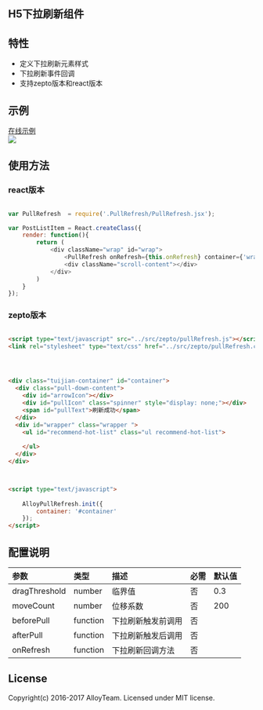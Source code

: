 

## H5下拉刷新组件


## 特性
* 定义下拉刷新元素样式
* 下拉刷新事件回调
* 支持zepto版本和react版本

## 示例

[在线示例](https://alloyteam.github.io/AlloyPullRefresh/demo/alloyrefresh.html)
<br>
<img src="https://oc5n93kni.qnssl.com/pullrefresh3.gif"/>

## 使用方法

### react版本

```javascript

var PullRefresh  = require('.PullRefresh/PullRefresh.jsx');

var PostListItem = React.createClass({
	render: function(){
		return (
            <div className="wrap" id="wrap">
                <PullRefresh onRefresh={this.onRefresh} container={'wrap'}/>
                <div className="scroll-content"></div>
            </div>
        )
	}
});


```
### zepto版本
```html

<script type="text/javascript" src="../src/zepto/pullRefresh.js"></script>
<link rel="stylesheet" type="text/css" href="../src/zepto/pullRefresh.css">




<div class="tuijian-container" id="container">
  <div class="pull-down-content">
    <div id="arrowIcon"></div>
    <div id="pullIcon" class="spinner" style="display: none;"></div>
    <span id="pullText">刷新成功</span>
  </div>
  <div id="wrapper" class="wrapper ">
    <ul id="recommend-hot-list" class="ul recommend-hot-list">
        
    </ul>
  </div>
</div>



<script type="text/javascript">
	
	AlloyPullRefresh.init({
       	container: '#container'
    });
</script>

```

## 配置说明
| 参数     | 类型     | 描述 | 必需 | 默认值 |
| :------------- | :------------- | :------------- | :------------- | :------------- |
| dragThreshold         | number      | 临界值 | 否 | 0.3 |
| moveCount         | number      | 位移系数 | 否 | 200 |
| beforePull         | function      | 下拉刷新触发前调用 | 否 | |
| afterPull         | function      | 下拉刷新触发后调用 | 否 |  |
| onRefresh         | function      | 下拉刷新回调方法 | 否 |  |


## License
Copyright(c) 2016-2017 AlloyTeam. Licensed under MIT license.
